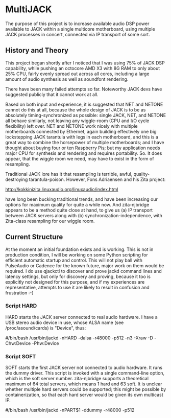 # MultiJACK

The purpose of this project is to increase available audio DSP power available to JACK within a single multicore motherboard, using multiple JACK processes in concert, connected via IP transport of some sort.

## History and Theory

This project began shortly after I noticed that I was using 75% of JACK DSP capability, while pushing an octocore AMD X3 with 8G RAM to only about 25% CPU, fairly evenly spread out across all cores, including a large amount of audio synthesis as well as soundfont rendering.

There have been many failed attempts so far.  Noteworthy JACK devs have suggested publicly that it cannot work at all.

Based on both input and experience, it is suggested that NET and NETONE cannot do this at all, because the whole design of JACK is to be as absolutely timing-synchronized as possible: single JACK, NET, and NETONE all behave similarly, not leaving any wiggle-room (CPU and I/O cycle flexibility) left over.  NET and NETONE work nicely with multiple motherboards connected by Ethernet, again building effectively one big lockstepping JACK tarantula with legs in each motherboard, and this is a great way to combine the horsepower of multiple motherboards; and I have thought about buying four or ten Raspberry Pis; but my application needs major CPU for synthesis and rendering and requires portability.  So.  It does appear, that the wiggle room we need, may have to exist in the form of resampling.

Traditional JACK lore has it that resampling is terrible, awful, quality-destroying tarantula-poison.  However, Fons Adriaensen  and his Zita project:

http://kokkinizita.linuxaudio.org/linuxaudio/index.html

have long been bucking traditional trends, and have been increasing our options for maximum quality for quite a while now.  And 
zita-njbridge appears to be a method quite close at hand, to give us (a) IP transport between JACK servers along with (b) synchronization-independence, with Zita-class resampling for our wiggle room.

## Current Structure

At the moment an initial foundation exists and is working.  This is not in production condition, I will be working on some Python scripting for efficient automatic startup and control.  This will not play ball with PulseAudio or Cadence for the known future, major work on them would be required.  I do use qjackctl to discover and prove jackd command lines and latency settings, but only for discovery and proving, because it too is explicitly not designed for this purpose, and if my experiences are representative, attempts to use it are likely to result in confusion and frustration :-)

### Script HARD

HARD starts the JACK server connected to real audio hardware.  I have a USB stereo audio device in use, whose ALSA name (see /proc/asound/cards) is "Device", thus:

  #/bin/bash
  /usr/bin/jackd -nHARD -dalsa -r48000 -p512 -n3 -Xraw -D -Chw:Device -Phw:Device
  
### Script SOFT

SOFT starts the first JACK server not connected to audio hardware.  It runs the dummy driver.  This script is invoked with a single command-line option, which is the soft server number.  zita-njbridge supports a theoretical maximum of 64 total servers, which means 1 hard and 63 soft.  It is unclear whether multiple hard servers could be supported; this might be possible by containerization, so that each hard server would be given its own multicast IP.

  #/bin/bash
  /usr/bin/jackd -nPART$1 -ddummy -r48000 -p512
  
